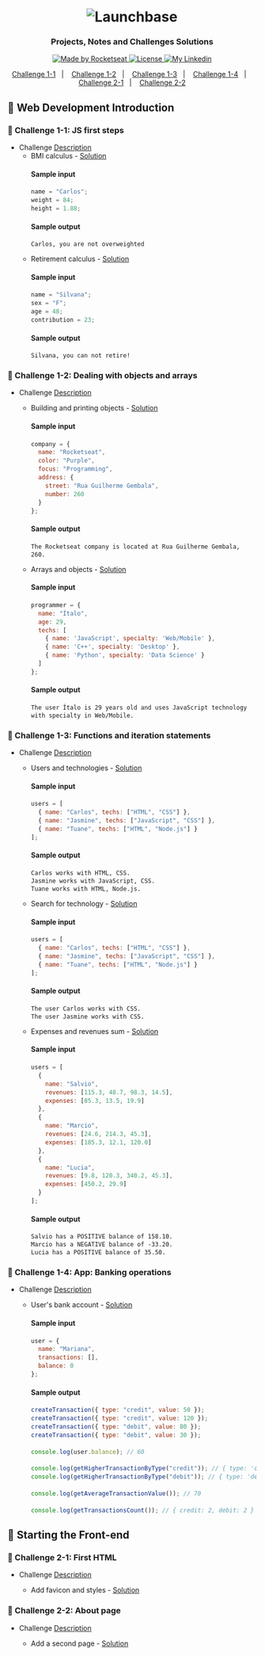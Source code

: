 <h1 align="center">
    <img alt="Launchbase" src="https://storage.googleapis.com/golden-wind/bootcamp-launchbase/logo.png" width="400px" />
</h1>

<h3 align="center">
  Projects, Notes and Challenges Solutions
</h3>

<p align="center">
  <a href="https://rocketseat.com.br">
    <img alt="Made by Rocketseat" src="https://img.shields.io/badge/made%20by-Rocketseat-%23F8952D">
  </a>

  <a href="/LICENSE" >
    <img alt="License" src="https://img.shields.io/badge/license-MIT-%23F8952D">
  </a>

  <a href="https://www.https://www.linkedin.com/in/italoteix/" >
    <img alt="My Linkedin" src="https://img.shields.io/badge/-italoteix-%230077B5?style=social&logo=linkedin">
  </a>
</p>

<p align="center">
  <a href="#rocket-challenge-1-1-js-first-steps">Challenge 1-1</a>&nbsp;&nbsp;&nbsp;|&nbsp;&nbsp;&nbsp;
  <a href="#rocket-challenge-1-2-dealing-with-objects-and-arrays">Challenge 1-2</a>&nbsp;&nbsp;&nbsp;|&nbsp;&nbsp;&nbsp;
  <a href="#rocket-challenge-1-3-functions-and-iteration-statements">Challenge 1-3</a>&nbsp;&nbsp;&nbsp;|&nbsp;&nbsp;&nbsp;
  <a href="#rocket-challenge-1-4-app-banking-operations">Challenge 1-4</a>&nbsp;&nbsp;&nbsp;|&nbsp;&nbsp;&nbsp;
  <a href="#rocket-challenge-2-1-first-html">Challenge 2-1</a>&nbsp;&nbsp;&nbsp;|&nbsp;&nbsp;&nbsp;
  <a href="#rocket-Challenge 2-2-about-page">Challenge 2-2</a>
</p>

## :vertical_traffic_light: Web Development Introduction

### :rocket: Challenge 1-1: JS first steps

- Challenge [Description](https://github.com/Rocketseat/bootcamp-launchbase-desafios-01/blob/master/desafios/01-1-primeiros-passos-com-js.md)
  - BMI calculus - [Solution](/week01/01-web-dev-introduction/challenge01-1/bmi.js)
    #### Sample input
    ```js
    name = "Carlos";
    weight = 84;
    height = 1.88;
    ```
    #### Sample output
    ```
    Carlos, you are not overweighted
    ```
  - Retirement calculus - [Solution](/week01/01-web-dev-introduction/challenge01-1.js)
    #### Sample input
    ```js
    name = "Silvana";
    sex = "F";
    age = 48;
    contribution = 23;
    ```
    #### Sample output
    ```
    Silvana, you can not retire!
    ```

### :rocket: Challenge 1-2: Dealing with objects and arrays

- Challenge [Description](https://github.com/Rocketseat/bootcamp-launchbase-desafios-01/blob/master/desafios/01-2-lidando-com-objetos-e-vetores.md)
  - Building and printing objects - [Solution](/week01/01-web-dev-introduction/challenge01-2/company-data.js)
    #### Sample input
    ```js
    company = {
      name: "Rocketseat",
      color: "Purple",
      focus: "Programming",
      address: {
        street: "Rua Guilherme Gembala",
        number: 260
      }
    };
    ```
    
    #### Sample output
    ```
    The Rocketseat company is located at Rua Guilherme Gembala, 260.  
    ```

  - Arrays and objects - [Solution](/week01/01-web-dev-introduction/challenge01-2/programmer.js)
    #### Sample input
    ```js
    programmer = {
      name: "Ítalo",
      age: 29,
      techs: [
        { name: 'JavaScript', specialty: 'Web/Mobile' },
        { name: 'C++', specialty: 'Desktop' },
        { name: 'Python', specialty: 'Data Science' }
      ]
    };
    ```
    
    #### Sample output
    ```
    The user Ítalo is 29 years old and uses JavaScript technology with specialty in Web/Mobile.
    ```

### :rocket: Challenge 1-3: Functions and iteration statements

- Challenge [Description](https://github.com/Rocketseat/bootcamp-launchbase-desafios-01/blob/master/desafios/01-3-funcoes-e-estruturas-de-repeticao.md)
  - Users and technologies - [Solution](/week01/01-web-dev-introduction/challenge01-3/users-tech.js)
    #### Sample input
    ```js
    users = [
      { name: "Carlos", techs: ["HTML", "CSS"] },
      { name: "Jasmine", techs: ["JavaScript", "CSS"] },
      { name: "Tuane", techs: ["HTML", "Node.js"] }
    ];
    ```
    
    #### Sample output
    ```
    Carlos works with HTML, CSS.
    Jasmine works with JavaScript, CSS.
    Tuane works with HTML, Node.js.
    ```

  - Search for technology - [Solution](/week01/01-web-dev-introduction/challenge01-3/tech-search.js)
    #### Sample input
    ```js
    users = [
      { name: "Carlos", techs: ["HTML", "CSS"] },
      { name: "Jasmine", techs: ["JavaScript", "CSS"] },
      { name: "Tuane", techs: ["HTML", "Node.js"] }
    ];
    ```
    
    #### Sample output
    ```
    The user Carlos works with CSS.
    The user Jasmine works with CSS.
    ```

  - Expenses and revenues sum - [Solution](/week01/01-web-dev-introduction/challenge01-3/expenses-revenues.js)
    #### Sample input
    ```js
    users = [
      {
        name: "Salvio",
        revenues: [115.3, 48.7, 98.3, 14.5],
        expenses: [85.3, 13.5, 19.9]
      },
      {
        name: "Marcio",
        revenues: [24.6, 214.3, 45.3],
        expenses: [185.3, 12.1, 120.0]
      },
      {
        name: "Lucia",
        revenues: [9.8, 120.3, 340.2, 45.3],
        expenses: [450.2, 29.9]
      }
    ];
    ```
    
    #### Sample output
    ```
    Salvio has a POSITIVE balance of 158.10.
    Marcio has a NEGATIVE balance of -33.20.
    Lucia has a POSITIVE balance of 35.50.
    ```

### :rocket: Challenge 1-4: App: Banking operations

- Challenge [Description](https://github.com/Rocketseat/bootcamp-launchbase-desafios-01/blob/master/desafios/01-4-aplicacao-operacoes-bancarias.md)
  - User's bank account - [Solution](/week01/01-web-dev-introduction/challenge01-4/bank-ops.js)
    #### Sample input
    ```js
    user = {
      name: "Mariana",
      transactions: [],
      balance: 0
    };
    ```
    
    #### Sample output
    ```js
    createTransaction({ type: "credit", value: 50 });
    createTransaction({ type: "credit", value: 120 });
    createTransaction({ type: "debit", value: 80 });
    createTransaction({ type: "debit", value: 30 });

    console.log(user.balance); // 60

    console.log(getHigherTransactionByType("credit")); // { type: 'credit', value: 120 }
    console.log(getHigherTransactionByType("debit")); // { type: 'debit', value: 80 }

    console.log(getAverageTransactionValue()); // 70

    console.log(getTransactionsCount()); // { credit: 2, debit: 2 }
    ```

## :art: Starting the Front-end

### :rocket: Challenge 2-1: First HTML

- Challenge [Description](https://github.com/Rocketseat/bootcamp-launchbase-desafios-02/blob/master/desafios/02-1-primeiro-html.md)
  - Add favicon and styles - [Solution](/week01/02-starting-the-front/challenge02-1/)
  
  <div align="center>
    <img alt="first-html" src="/week01/02-starting-the-front/demos/first-html.png" width="600px" />
  </div>

### :rocket: Challenge 2-2: About page

- Challenge [Description](https://github.com/Rocketseat/bootcamp-launchbase-desafios-02/blob/master/desafios/02-2-pagina-descricao.md)
  - Add a second page - [Solution](/week01/02-starting-the-front/challenge02-2/)
    
  <div align="center>
    <img alt="challenge 2-2" src="/week01/02-starting-the-front/demos/challenge2-2.png" width="600px" />
  </div>
